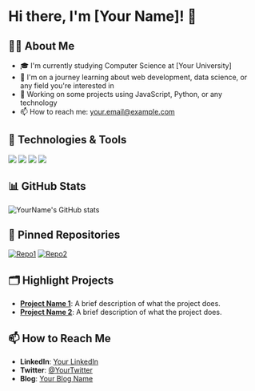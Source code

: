 # Hi there, I'm [Your Name]! 👋

## 👨‍💻 About Me
- 🎓 I'm currently studying Computer Science at [Your University]
- 🌱 I'm on a journey learning about web development, data science, or any field you're interested in
- 🔭 Working on some projects using JavaScript, Python, or any technology
- 📫 How to reach me: your.email@example.com

## 🔧 Technologies & Tools
![](https://img.shields.io/badge/OS-Linux-informational?style=flat&logo=linux&logoColor=white&color=2bbc8a)
![](https://img.shields.io/badge/Editor-VSCode-informational?style=flat&logo=visual-studio-code&logoColor=white&color=2bbc8a)
![](https://img.shields.io/badge/Language-Python-informational?style=flat&logo=python&logoColor=white&color=2bbc8a)
![](https://img.shields.io/badge/Framework-React-informational?style=flat&logo=react&logoColor=white&color=2bbc8a)
<!-- Add more badges from https://shields.io -->

## 📊 GitHub Stats
![YourName's GitHub stats](https://github-readme-stats.vercel.app/api?username=yourusername&show_icons=true&theme=radical)

## 📌 Pinned Repositories

<!-- Replace 'repo1', 'repo2' with your repositories -->
[![Repo1](https://github-readme-stats.vercel.app/api/pin/?username=yourusername&repo=repo1&theme=radical)](https://github.com/yourusername/repo1)
[![Repo2](https://github-readme-stats.vercel.app/api/pin/?username=yourusername&repo=repo2&theme=radical)](https://github.com/yourusername/repo2)

## 🗂️ Highlight Projects
- **[Project Name 1](https://github.com/yourusername/projectname1)**: A brief description of what the project does.
- **[Project Name 2](https://github.com/yourusername/projectname2)**: A brief description of what the project does.

## 📫 How to Reach Me
- **LinkedIn**: [Your LinkedIn](https://linkedin.com/in/yourlinkedin)
- **Twitter**: [@YourTwitter](https://twitter.com/YourTwitter)
- **Blog**: [Your Blog Name](https://yourblog.com)
